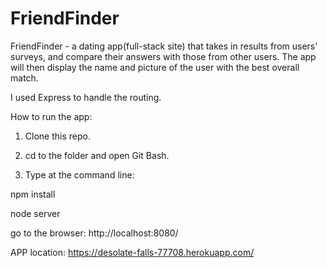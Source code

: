 # FriendFinder
FriendFinder - a dating app(full-stack site) that takes in results from users' surveys, and compare their answers with those from other users. The app will then display the name and picture of the user with the best overall match.

I used Express to handle the routing. 


How to run the app:

1. Clone this repo.

2. cd to the folder and open Git Bash.

3. Type at the command line: 

npm install

node server

go to the browser: http://localhost:8080/

APP location: https://desolate-falls-77708.herokuapp.com/




